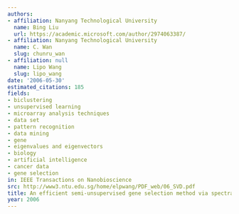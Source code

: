 ```yaml
---
authors:
- affiliation: Nanyang Technological University
  name: Bing Liu
  url: https://academic.microsoft.com/author/2974063387/
- affiliation: Nanyang Technological University
  name: C. Wan
  slug: chunru_wan
- affiliation: null
  name: Lipo Wang
  slug: lipo_wang
date: '2006-05-30'
estimated_citations: 185
fields:
- biclustering
- unsupervised learning
- microarray analysis techniques
- data set
- pattern recognition
- data mining
- gene
- eigenvalues and eigenvectors
- biology
- artificial intelligence
- cancer data
- gene selection
in: IEEE Transactions on Nanobioscience
src: http://www3.ntu.edu.sg/home/elpwang/PDF_web/06_SVD.pdf
title: An efficient semi-unsupervised gene selection method via spectral biclustering
year: 2006
---
```

